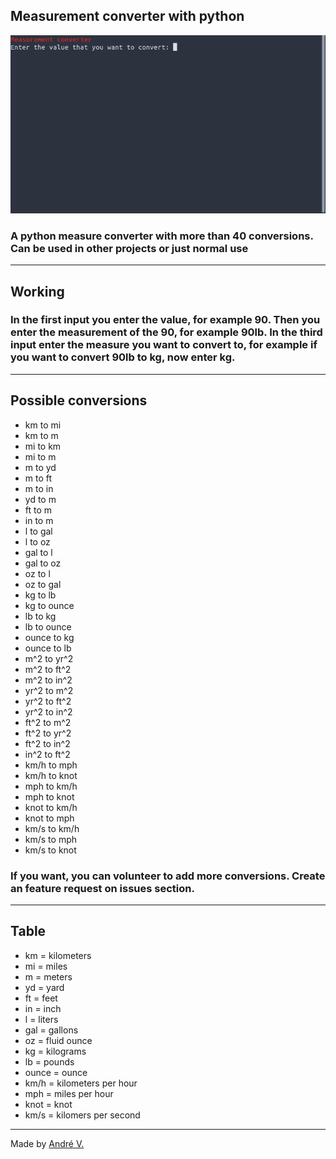 ## Measurement converter with python
![gif](example.gif)

### A python measure converter with more than 40 conversions. Can be used in other projects or just normal use

---
## Working

### In the first input you enter the value, for example 90. Then you enter the measurement of the 90, for example 90lb. In the third input enter the measure you want to convert to, for example if you want to convert 90lb to kg, now enter kg.

---

## Possible conversions

- km to mi
- km to m
- mi to km
- mi to m
- m to yd
- m to ft
- m to in
- yd to m
- ft to m
- in to m
- l to gal
- l to oz
- gal to l
- gal to oz
- oz to l
- oz to gal
- kg to lb
- kg to ounce
- lb to kg
- lb to ounce
- ounce to kg
- ounce to lb
- m^2 to yr^2
- m^2 to ft^2
- m^2 to in^2
- yr^2 to m^2
- yr^2 to ft^2
- yr^2 to in^2
- ft^2 to m^2
- ft^2 to yr^2
- ft^2 to in^2
- in^2 to ft^2
- km/h to mph
- km/h to knot
- mph to km/h
- mph to knot
- knot to km/h
- knot to mph
- km/s to km/h
- km/s to mph
- km/s to knot

### If you want, you can volunteer to add more conversions. Create an feature request on issues section.


---

## Table 

- km = kilometers
- mi = miles
- m = meters
- yd = yard
- ft = feet
- in = inch
- l = liters
- gal = gallons
- oz = fluid ounce
- kg = kilograms
- lb = pounds
- ounce = ounce
- km/h = kilometers per hour
- mph = miles per hour
- knot = knot
- km/s = kilomers per second

---

Made by [André V.](https://github.com/Dedsd)